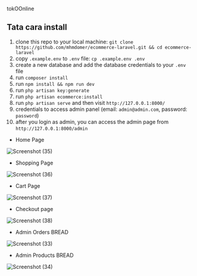 tokOOnline

## Tata cara install

1. clone this repo to your local machine: `git clone https://github.com/mhmdomer/ecommerce-laravel.git && cd ecommerce-laravel`
1. copy `.example.env` to `.env` file: `cp .example.env .env`
1. create a new database and add the database credentials to your `.env` file
1. run `composer install`
1. run `npm install && npm run dev`
1. run `php artisan key:generate`
1. run `php artisan ecommerce:install`
1. run `php artisan serve` and then visit `http://127.0.0.1:8000/`
1. credentials to access admin panel (email: `admin@admin.com`, password: `password`)
1. after you login as admin, you can access the admin page from `http://127.0.0.1:8000/admin`
-   Home Page

![Screenshot (35)](https://user-images.githubusercontent.com/39973541/68545143-e8aeb280-03d2-11ea-8bb1-1c245150e432.png)

-   Shopping Page

![Screenshot (36)](https://user-images.githubusercontent.com/39973541/68545195-5bb82900-03d3-11ea-801f-40d1f8c3334a.png)

-   Cart Page

![Screenshot (37)](https://user-images.githubusercontent.com/39973541/68545206-82765f80-03d3-11ea-8c5d-95ce0fc68e83.png)

-   Checkout page

![Screenshot (38)](https://user-images.githubusercontent.com/39973541/68545217-9a4de380-03d3-11ea-8a97-18057d9ea3f2.png)

-   Admin Orders BREAD

![Screenshot (33)](https://user-images.githubusercontent.com/39973541/68546326-ab035700-03dd-11ea-860c-7912775e2359.png)

-   Admin Products BREAD

![Screenshot (34)](https://user-images.githubusercontent.com/39973541/68546338-d4bc7e00-03dd-11ea-9934-4c7329435f8a.png)

